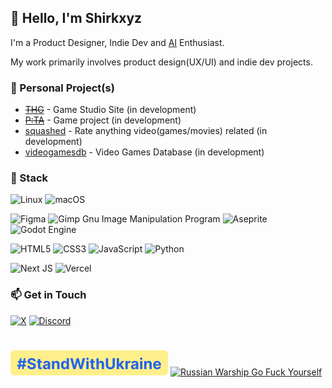 ## 👋 Hello, I'm Shirkxyz

I'm a Product Designer, Indie Dev and [AI](https://huggingface.co/) Enthusiast.

My work primarily involves product design(UX/UI) and indie dev projects.

### 🚀 Personal Project(s)

* [~~THG~~]() - Game Studio Site (in development)
* [~~P:TA~~]() - Game project (in development)
* [squashed](www.squashed.xyz) - Rate anything video(games/movies) related (in development)
* [videogamesdb](https://www.videogamesdb.com) - Video Games Database (in development)

### 🥞 Stack

![Linux](https://img.shields.io/badge/Linux-FCC624?style=for-the-badge&logo=linux&logoColor=black)
![macOS](https://img.shields.io/badge/mac%20os-000000?style=for-the-badge&logo=macos&logoColor=F0F0F0)

![Figma](https://img.shields.io/badge/figma-%23F24E1E.svg?style=for-the-badge&logo=figma&logoColor=white)
![Gimp Gnu Image Manipulation Program](https://img.shields.io/badge/Gimp-657D8B?style=for-the-badge&logo=gimp&logoColor=FFFFFF)
![Aseprite](https://img.shields.io/badge/Aseprite-FFFFFF?style=for-the-badge&logo=Aseprite&logoColor=#7D929E)
![Godot Engine](https://img.shields.io/badge/GODOT-%23FFFFFF.svg?style=for-the-badge&logo=godot-engine)

![HTML5](https://img.shields.io/badge/html5-%23E34F26.svg?style=for-the-badge&logo=html5&logoColor=white)
![CSS3](https://img.shields.io/badge/css3-%231572B6.svg?style=for-the-badge&logo=css3&logoColor=white)
![JavaScript](https://img.shields.io/badge/javascript-%23323330.svg?style=for-the-badge&logo=javascript&logoColor=%23F7DF1E)
![Python](https://img.shields.io/badge/python-3670A0?style=for-the-badge&logo=python&logoColor=ffdd54)

![Next JS](https://img.shields.io/badge/Next-black?style=for-the-badge&logo=next.js&logoColor=white)
![Vercel](https://img.shields.io/badge/vercel-%23000000.svg?style=for-the-badge&logo=vercel&logoColor=white)

### 📫 Get in Touch 

[![X](https://img.shields.io/badge/X-%23000000.svg?style=for-the-badge&logo=X&logoColor=white)](https://bsky.app/profile/shirkxyz.bsky.social)
[![Discord](https://img.shields.io/badge/Discord-%235865F2.svg?style=for-the-badge&logo=discord&logoColor=white)](discordapp.com/users/148696147697991680)

#
[![Stand With Ukraine](https://raw.githubusercontent.com/vshymanskyy/StandWithUkraine/main/badges/StandWithUkraine.svg)](https://stand-with-ukraine.pp.ua)
[![Russian Warship Go Fuck Yourself](https://raw.githubusercontent.com/vshymanskyy/StandWithUkraine/main/badges/RussianWarship.svg)](https://stand-with-ukraine.pp.ua)

<!---
Shirkxyz/Shirkxyz is a ✨ special ✨ repository because its `README.md` (this file) appears on your GitHub profile.
You can click the Preview link to take a look at your changes.
--->

